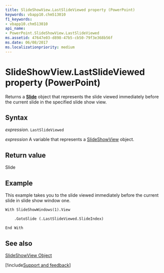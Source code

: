 ```yaml
---
title: SlideShowView.LastSlideViewed property (PowerPoint)
keywords: vbapp10.chm513010
f1_keywords:
- vbapp10.chm513010
api_name:
- PowerPoint.SlideShowView.LastSlideViewed
ms.assetid: 47647e03-d898-47b5-cb50-79f3e368b56f
ms.date: 06/08/2017
ms.localizationpriority: medium
---
```



# SlideShowView.LastSlideViewed property (PowerPoint)

Returns a **[Slide](PowerPoint.Slide.md)** object that represents the slide viewed immediately before the current slide in the specified slide show view.


## Syntax

_expression_. `LastSlideViewed`

_expression_ A variable that represents a [SlideShowView](PowerPoint.SlideShowView.md) object.


## Return value

Slide


## Example

This example takes you to the slide viewed immediately before the current slide in slide show window one.


```vb
With SlideShowWindows(1).View

    .GotoSlide (.LastSlideViewed.SlideIndex)

End With
```


## See also


[SlideShowView Object](PowerPoint.SlideShowView.md)

[!include[Support and feedback](~/includes/feedback-boilerplate.md)]